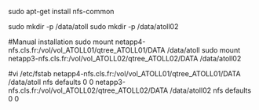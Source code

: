 sudo apt-get install nfs-common

sudo mkdir -p /data/atoll
sudo mkdir -p /data/atoll02

#Manual installation
sudo mount netapp4-nfs.cls.fr:/vol/vol_ATOLL01/qtree_ATOLL01/DATA /data/atoll
sudo mount netapp3-nfs.cls.fr:/vol/vol_ATOLL02/qtree_ATOLL02/DATA /data/atoll02

#vi /etc/fstab
netapp4-nfs.cls.fr:/vol/vol_ATOLL01/qtree_ATOLL01/DATA          /data/atoll     nfs     defaults        0 0
netapp3-nfs.cls.fr:/vol/vol_ATOLL02/qtree_ATOLL02/DATA          /data/atoll02   nfs     defaults        0 0
